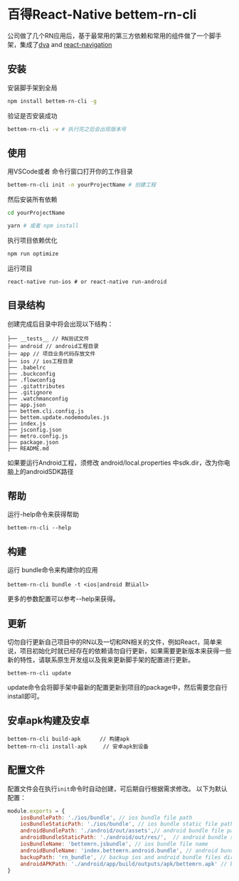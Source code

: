 # 百得React-Native bettem-rn-cli

公司做了几个RN应用后，基于最常用的第三方依赖和常用的组件做了一个脚手架，集成了[dva](https://github.com/dvajs/dva)  and [react-navigation](https://github.com/react-community/react-navigation)

## 安装
安装脚手架到全局
```bash
npm install bettem-rn-cli -g
```
验证是否安装成功
```bash
bettem-rn-cli -v # 执行完之后会出现版本号
```

## 使用

用VSCode或者 命令行窗口打开你的工作目录
```bash
bettem-rn-cli init -n yourProjectName # 创建工程
```
然后安装所有依赖
```bash
cd yourProjectName

yarn # 或者 npm install
```
执行项目依赖优化
```bash
npm run optimize
```
运行项目
```
react-native run-ios # or react-native run-android
```

## 目录结构
创建完成后目录中将会出现以下结构：

```
├── __tests__ // RN测试文件 
├── android // android工程目录
├── app // 项目业务代码存放文件
├── ios // ios工程目录
├── .babelrc
├── .buckconfig
├── .flowconfig
├── .gitattributes
├── .gitignore
├── .watchmanconfig
├── app.json
├── bettem.cli.config.js
├── bettem.update.nodemodules.js
├── index.js
├── jsconfig.json
├── metro.config.js
├── package.json
├── README.md
```
如果要运行Android工程，须修改 android/local.properties 中sdk.dir，改为你电脑上的androidSDK路径
## 帮助
运行-help命令来获得帮助
```shell
bettem-rn-cli --help
```

## 构建
运行 bundle命令来构建你的应用
```shell
bettem-rn-cli bundle -t <ios|android 默认all>
```
更多的参数配置可以参考--help来获得。

## 更新
切勿自行更新自己项目中的RN以及一切和RN相关的文件，例如React，简单来说，项目初始化时就已经存在的依赖请勿自行更新，如果需要更新版本来获得一些新的特性，请联系原生开发组以及我来更新脚手架的配置进行更新。
```shell
bettem-rn-cli update
```
update命令会将脚手架中最新的配置更新到项目的package中，然后需要您自行install即可。

## 安卓apk构建及安卓
```shell
bettem-rn-cli build-apk      // 构建apk
bettem-rn-cli install-apk     // 安卓apk到设备
```

## 配置文件
配置文件会在执行`init`命令时自动创建，可后期自行根据需求修改。
以下为默认配置：
```JavaScript
module.exports = {
    iosBundlePath: './ios/bundle', // ios bundle file path
    iosBundleStaticPath: './ios/bundle', // ios bundle static file path
    androidBundlePath: './android/out/assets',// android bundle file path
    androidBundleStaticPath: './android/out/res/',  // android bundle static file path
    iosBundleName: 'bettemrn.jsbundle', // ios bundle file name
    androidBundleName: 'index.bettemrn.android.bundle', // android bundle file name
    backupPath: 'rn_bundle', // backup ios and android bundle files dir path
    androidAPKPath: './android/app/build/outputs/apk/bettemrn.apk' // build android apk output path
}
```